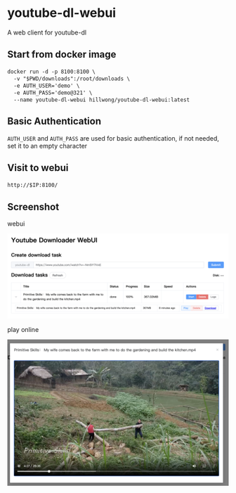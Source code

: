 # youtube-dl-webui

A web client for youtube-dl

## Start from docker image

```
docker run -d -p 8100:8100 \
  -v "$PWD/downloads":/root/downloads \
  -e AUTH_USER='demo' \
  -e AUTH_PASS='demo@321' \
  --name youtube-dl-webui hillwong/youtube-dl-webui:latest
```

## Basic Authentication

`AUTH_USER` and `AUTH_PASS` are used for basic authentication, if not needed, set it to an empty character

## Visit to webui

`http://$IP:8100/`

## Screenshot

webui

![preview](./images/preview.png)

play online

![online](./images/play.png)

